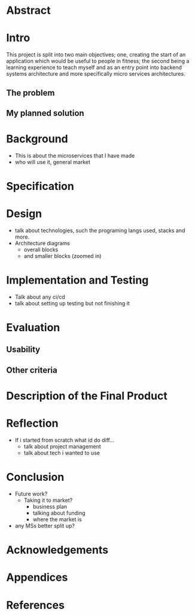 # Abstract

# Intro

This project is split into two main objectives; one, creating the start of an application which would be useful to people in fitness; the second being a learning experience to teach myself and as an entry point into backend systems architecture and more specifically micro services architectures.

## 

## The problem

## My planned solution

# Background

- This is about the microservices that I have made 
- who will use it, general market

# Specification

# Design

- talk about technologies, such the programing langs used, stacks and more.
- Architecture diagrams
  - overall blocks
  - and smaller blocks (zoomed in)

# Implementation and Testing

- Talk about any ci/cd
- talk about setting up testing but not finishing it

# Evaluation

## Usability

## Other criteria

# Description of the Final Product

# Reflection 
- If i started from scratch what id do diff...
  - talk about project management
  - talk about tech i wanted to use

# Conclusion
- Future work?
  - Taking it to market?
    - business plan
    - talking about funding
    - where the market is
- any MSs better split up?

# Acknowledgements

# Appendices

# References
